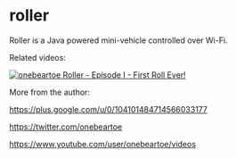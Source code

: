 roller
======

Roller is a Java powered mini-vehicle controlled over Wi-Fi.


Related videos:

[![onebeartoe Roller - Episode I - First Roll Ever!](http://img.youtube.com/vi/2oPGq0f-aw8/0.jpg)](https://www.youtube.com/watch?v=2oPGq0f-aw8 "onebeartoe Roller - Episode I - First Roll Ever!")

More from the author:

https://plus.google.com/u/0/104101484714566033177

https://twitter.com/onebeartoe

https://www.youtube.com/user/onebeartoe/videos
